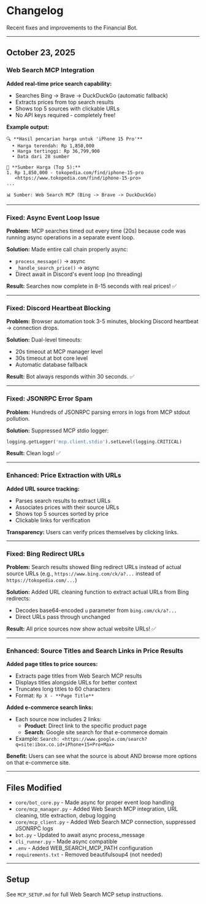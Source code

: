 # Changelog

Recent fixes and improvements to the Financial Bot.

---

## October 23, 2025

### Web Search MCP Integration

**Added real-time price search capability:**
- Searches Bing -> Brave -> DuckDuckGo (automatic fallback)
- Extracts prices from top search results
- Shows top 5 sources with clickable URLs
- No API keys required - completely free!

**Example output:**
```
🔍 **Hasil pencarian harga untuk 'iPhone 15 Pro'**
  • Harga terendah: Rp 1,850,000
  • Harga tertinggi: Rp 36,799,900
  • Data dari 28 sumber

🔗 **Sumber Harga (Top 5):**
1. Rp 1,850,000 - tokopedia.com/find/iphone-15-pro
   <https://www.tokopedia.com/find/iphone-15-pro>
...

📊 Sumber: Web Search MCP (Bing -> Brave -> DuckDuckGo)
```

---

### Fixed: Async Event Loop Issue

**Problem:** MCP searches timed out every time (20s) because code was running async operations in a separate event loop.

**Solution:** Made entire call chain properly async:
- `process_message()` → async
- `_handle_search_price()` → async
- Direct await in Discord's event loop (no threading)

**Result:** Searches now complete in 8-15 seconds with real prices! ✅

---

### Fixed: Discord Heartbeat Blocking

**Problem:** Browser automation took 3-5 minutes, blocking Discord heartbeat → connection drops.

**Solution:** Dual-level timeouts:
- 20s timeout at MCP manager level
- 30s timeout at bot core level
- Automatic database fallback

**Result:** Bot always responds within 30 seconds. ✅

---

### Fixed: JSONRPC Error Spam

**Problem:** Hundreds of JSONRPC parsing errors in logs from MCP stdout pollution.

**Solution:** Suppressed MCP stdio logger:
```python
logging.getLogger('mcp.client.stdio').setLevel(logging.CRITICAL)
```

**Result:** Clean logs! ✅

---

### Enhanced: Price Extraction with URLs

**Added URL source tracking:**
- Parses search results to extract URLs
- Associates prices with their source URLs
- Shows top 5 sources sorted by price
- Clickable links for verification

**Transparency:** Users can verify prices themselves by clicking links.

---

### Fixed: Bing Redirect URLs

**Problem:** Search results showed Bing redirect URLs instead of actual source URLs (e.g., `https://www.bing.com/ck/a?...` instead of `https://tokopedia.com/...`)

**Solution:** Added URL cleaning function to extract actual URLs from Bing redirects:
- Decodes base64-encoded `u` parameter from `bing.com/ck/a?...`
- Direct URLs pass through unchanged

**Result:** All price sources now show actual website URLs! ✅

---

### Enhanced: Source Titles and Search Links in Price Results

**Added page titles to price sources:**
- Extracts page titles from Web Search MCP results
- Displays titles alongside URLs for better context
- Truncates long titles to 60 characters
- Format: `Rp X - **Page Title**`

**Added e-commerce search links:**
- Each source now includes 2 links:
  - **Product**: Direct link to the specific product page
  - **Search**: Google site search for that e-commerce domain
- Example: `Search: <https://www.google.com/search?q=site:ibox.co.id+iPhone+15+Pro+Max>`

**Benefit:** Users can see what the source is about AND browse more options on that e-commerce site.

---

## Files Modified

- `core/bot_core.py` - Made async for proper event loop handling
- `core/mcp_manager.py` - Added Web Search MCP integration, URL cleaning, title extraction, debug logging
- `core/mcp_client.py` - Added Web Search MCP connection, suppressed JSONRPC logs
- `bot.py` - Updated to await async process_message
- `cli_runner.py` - Made async compatible
- `.env` - Added WEB_SEARCH_MCP_PATH configuration
- `requirements.txt` - Removed beautifulsoup4 (not needed)

---

## Setup

See `MCP_SETUP.md` for full Web Search MCP setup instructions.
